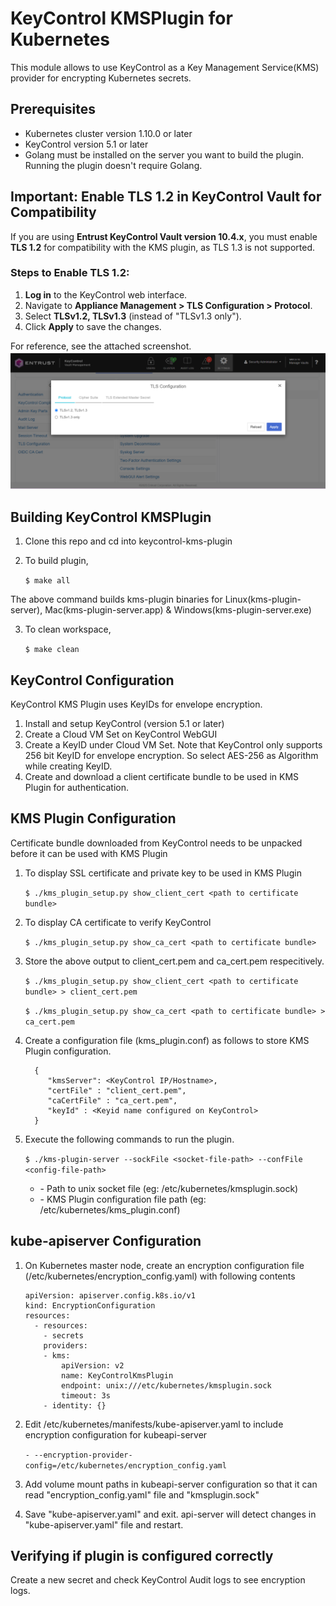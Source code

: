 # KeyControl KMSPlugin for Kubernetes

This module allows  to use KeyControl as a Key Management Service(KMS) provider for encrypting Kubernetes secrets.

## Prerequisites

 * Kubernetes cluster version 1.10.0 or later
 * KeyControl version 5.1 or later
 * Golang must be installed on the server you want to build the plugin. Running the plugin doesn't require Golang. 

## **Important: Enable TLS 1.2 in KeyControl Vault for Compatibility**

If you are using **Entrust KeyControl Vault version 10.4.x**, you must enable **TLS 1.2** for compatibility with the KMS plugin, as TLS 1.3 is not supported.

### **Steps to Enable TLS 1.2:**
1. **Log in** to the KeyControl web interface.
2. Navigate to **Appliance Management > TLS Configuration > Protocol**.
3. Select **TLSv1.2, TLSv1.3** (instead of "TLSv1.3 only").
4. Click **Apply** to save the changes.

For reference, see the attached screenshot.
![alt text](image.png)

## Building KeyControl KMSPlugin

1. Clone this repo and cd into keycontrol-kms-plugin

2. To build plugin,  

    ```$ make all```

The above command builds kms-plugin binaries for Linux(kms-plugin-server), Mac(kms-plugin-server.app) & Windows(kms-plugin-server.exe)

3. To clean workspace, 

    ```$ make clean```

## KeyControl Configuration

KeyControl KMS Plugin uses KeyIDs for envelope encryption.

1. Install and setup KeyControl (version 5.1 or later)
2. Create a Cloud VM Set on KeyControl WebGUI
3. Create a KeyID under Cloud VM Set. Note that KeyControl only supports 256 bit KeyID for envelope encryption. So select AES-256 as Algorithm while
   creating KeyID.
4. Create and download a client certificate bundle to be used in KMS Plugin for authentication.

## KMS Plugin Configuration

Certificate bundle downloaded from KeyControl needs to be unpacked before it can be used with KMS Plugin

1. To display SSL certificate and private key to be used in KMS Plugin 

   ```$ ./kms_plugin_setup.py show_client_cert <path to certificate bundle>```

2. To display CA certificate to verify KeyControl 

   ```$ ./kms_plugin_setup.py show_ca_cert <path to certificate bundle>```

3. Store the above output to client_cert.pem and ca_cert.pem respecitively.

   ```$ ./kms_plugin_setup.py show_client_cert <path to certificate bundle> > client_cert.pem``` 
   
   ```$ ./kms_plugin_setup.py show_ca_cert <path to certificate bundle> > ca_cert.pem```

4. Create a configuration file (kms_plugin.conf) as follows to store KMS Plugin configuration.

    ```
      {
         "kmsServer": <KeyControl IP/Hostname>,
         "certFile" : "client_cert.pem",
         "caCertFile" : "ca_cert.pem",
         "keyId" : <Keyid name configured on KeyControl>
      }
     ```
5. Execute the following commands to run the plugin. 

   ```$ ./kms-plugin-server --sockFile <socket-file-path> --confFile <config-file-path>```
   
      * <socket-file-path>  - Path to unix socket file (eg: /etc/kubernetes/kmsplugin.sock)
      * <config-file-path>  - KMS Plugin configuration file path (eg: /etc/kubernetes/kms_plugin.conf)

## kube-apiserver Configuration

1. On Kubernetes master node, create an encryption configuration file (/etc/kubernetes/encryption_config.yaml) with following contents

    ```
    apiVersion: apiserver.config.k8s.io/v1
    kind: EncryptionConfiguration
    resources:
      - resources:
        - secrets
        providers:
        - kms:
            apiVersion: v2
            name: KeyControlKmsPlugin
            endpoint: unix:///etc/kubernetes/kmsplugin.sock
            timeout: 3s
        - identity: {}
     ```

2. Edit /etc/kubernetes/manifests/kube-apiserver.yaml to include encryption configuration for kubeapi-server 

     ```- --encryption-provider-config=/etc/kubernetes/encryption_config.yaml```
     
3. Add volume mount paths in kubeapi-server configuration so that it can read "encryption_config.yaml" file and "kmsplugin.sock"
4. Save "kube-apiserver.yaml" and exit. api-server will detect changes in "kube-apiserver.yaml" file and restart.

## Verifying if plugin is configured correctly

Create a new secret and check KeyControl Audit logs to see encryption logs.

